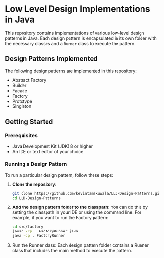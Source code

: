 # Low Level Design Implementations in Java

This repository contains implementations of various low-level design patterns in Java. Each design pattern is encapsulated in its own folder with the necessary classes and a `Runner` class to execute the pattern.

## Design Patterns Implemented
The following design patterns are implemented in this repository:

- Abstract Factory
- Builder
- Facade
- Factory
- Prototype
- Singleton

## Getting Started

### Prerequisites
- Java Development Kit (JDK) 8 or higher
- An IDE or text editor of your choice

### Running a Design Pattern
To run a particular design pattern, follow these steps:

1. **Clone the repository**:
   ```sh
   git clone https://github.com/kevintamakuwala/LLD-Design-Patterns.git
   cd LLD-Design-Patterns
   ```
2. **Add the design pattern folder to the classpath**:
   You can do this by setting the classpath in your IDE or using the command line. For example, if you want to run the Factory pattern:
   ```sh
   cd src/factory
   javac -cp . FactoryRunner.java
   java -cp . FactoryRunner
   ```
3. Run the Runner class:
   Each design pattern folder contains a Runner class that includes the main method to execute the pattern.
